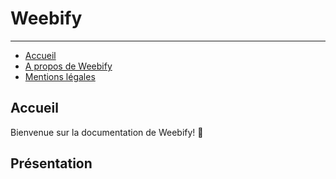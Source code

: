 # Weebify

---

- [Accueil](##Accueil)
- [A propos de Weebify](#Installation.md)
- [Mentions légales](#legal)

<a name="Accueil"></a>
## Accueil

Bienvenue sur la documentation de Weebify! 🦊
<a name="Présentation"></a>
## Présentation

